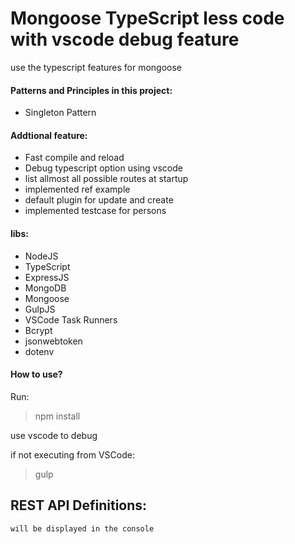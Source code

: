 # Mongoose TypeScript less code with vscode debug feature 
use the typescript features for mongoose

#### Patterns and Principles in this project:
- Singleton Pattern

#### Addtional feature:
- Fast compile and reload
- Debug typescript option using vscode
- list allmost all possible routes at startup
- implemented ref example
- default plugin for update and create
- implemented testcase for persons

#### libs:
- NodeJS
- TypeScript
- ExpressJS
- MongoDB
- Mongoose
- GulpJS
- VSCode Task Runners
- Bcrypt
- jsonwebtoken
- dotenv

#### How to use?
Run:  
> npm install 

use vscode to debug

if not executing from VSCode:  
> gulp 

## REST API Definitions:
    will be displayed in the console
